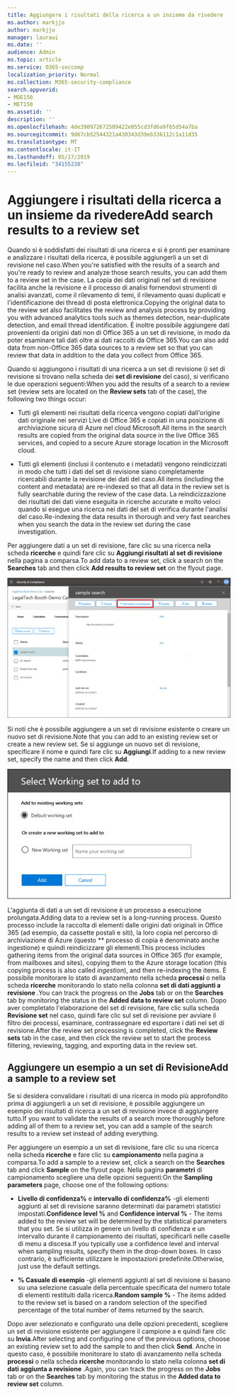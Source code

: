 ```yaml
---
title: Aggiungere i risultati della ricerca a un insieme da rivedere
ms.author: markjjo
author: markjjo
manager: laurawi
ms.date: ''
audience: Admin
ms.topic: article
ms.service: O365-seccomp
localization_priority: Normal
ms.collection: M365-security-compliance
search.appverid:
- MOE150
- MET150
ms.assetid: ''
description: ''
ms.openlocfilehash: 4de390972672509422e055cd3fd6a9f65d54a7ba
ms.sourcegitcommit: 9d67cb52544321a430343d39eb336112c1a11d35
ms.translationtype: MT
ms.contentlocale: it-IT
ms.lasthandoff: 05/17/2019
ms.locfileid: "34155238"
---
```

# <a name="add-search-results-to-a-review-set"></a><span data-ttu-id="675ab-102">Aggiungere i risultati della ricerca a un insieme da rivedere</span><span class="sxs-lookup"><span data-stu-id="675ab-102">Add search results to a review set</span></span>

<span data-ttu-id="675ab-103">Quando si è soddisfatti dei risultati di una ricerca e si è pronti per esaminare e analizzare i risultati della ricerca, è possibile aggiungerli a un set di revisione nel caso.</span><span class="sxs-lookup"><span data-stu-id="675ab-103">When you're satisfied with the results of a search and you're ready to review and analyze those search results, you can add them to a review set in the case.</span></span> <span data-ttu-id="675ab-104">La copia dei dati originali nel set di revisione facilita anche la revisione e il processo di analisi fornendovi strumenti di analisi avanzati, come il rilevamento di temi, il rilevamento quasi duplicati e l'identificazione dei thread di posta elettronica.</span><span class="sxs-lookup"><span data-stu-id="675ab-104">Copying the original data to the review set also facilitates the review and analysis process by providing you with advanced analytics tools such as themes detection, near-duplicate detection, and email thread identification.</span></span> <span data-ttu-id="675ab-105">È inoltre possibile aggiungere dati provenienti da origini dati non di Office 365 a un set di revisione, in modo da poter esaminare tali dati oltre ai dati raccolti da Office 365.</span><span class="sxs-lookup"><span data-stu-id="675ab-105">You can also add data from non-Office 365 data sources to a review set so that you can review that data in addition to the data you collect from Office 365.</span></span>

<span data-ttu-id="675ab-106">Quando si aggiungono i risultati di una ricerca a un set di revisione (i set di revisione si trovano nella scheda dei **set di revisione** del caso), si verificano le due operazioni seguenti:</span><span class="sxs-lookup"><span data-stu-id="675ab-106">When you add the results of a search to a review set (review sets are located on the **Review sets** tab of the case), the following two things occur:</span></span>

- <span data-ttu-id="675ab-107">Tutti gli elementi nei risultati della ricerca vengono copiati dall'origine dati originale nei servizi Live di Office 365 e copiati in una posizione di archiviazione sicura di Azure nel cloud Microsoft.</span><span class="sxs-lookup"><span data-stu-id="675ab-107">All items in the search results are copied from the original data source in the live Office 365 services, and copied to a secure Azure storage location in the Microsoft cloud.</span></span>

- <span data-ttu-id="675ab-108">Tutti gli elementi (inclusi il contenuto e i metadati) vengono reindicizzati in modo che tutti i dati del set di revisione siano completamente ricercabili durante la revisione dei dati del caso.</span><span class="sxs-lookup"><span data-stu-id="675ab-108">All items (including the content and metadata) are re-indexed so that all data in the review set is fully searchable during the review of the case data.</span></span> <span data-ttu-id="675ab-109">La reindicizzazione dei risultati dei dati viene eseguita in ricerche accurate e molto veloci quando si esegue una ricerca nei dati del set di verifica durante l'analisi del caso.</span><span class="sxs-lookup"><span data-stu-id="675ab-109">Re-indexing the data results in thorough and very fast searches when you search the data in the review set during the case investigation.</span></span>

<span data-ttu-id="675ab-110">Per aggiungere dati a un set di revisione, fare clic su una ricerca nella scheda **ricerche** e quindi fare clic su **Aggiungi risultati al set di revisione** nella pagina a comparsa.</span><span class="sxs-lookup"><span data-stu-id="675ab-110">To add data to a review set, click a search on the **Searches** tab and then click **Add results to review set** on the flyout page.</span></span>

![Aggiunta di dati a un set di Revisione](../media/c1b4fc00-7a15-4587-b9b0-ce594bb02e4d.png)

<span data-ttu-id="675ab-112">Si noti che è possibile aggiungere a un set di revisione esistente o creare un nuovo set di revisione.</span><span class="sxs-lookup"><span data-stu-id="675ab-112">Note that you can add to an existing review set or create a new review set.</span></span>  <span data-ttu-id="675ab-113">Se si aggiunge un nuovo set di revisione, specificare il nome e quindi fare clic su **Aggiungi**.</span><span class="sxs-lookup"><span data-stu-id="675ab-113">If adding to a new review set, specify the name and then click **Add**.</span></span>

![Selezionare un set di Revisione](../media/e8c6ab51-da8d-4c39-9b21-26bfdf453fb9.png)

<span data-ttu-id="675ab-115">L'aggiunta di dati a un set di revisione è un processo a esecuzione prolungata.</span><span class="sxs-lookup"><span data-stu-id="675ab-115">Adding data to a review set is a long-running process.</span></span> <span data-ttu-id="675ab-116">Questo processo include la raccolta di elementi dalle origini dati originali in Office 365 (ad esempio, da cassette postali e siti), la loro copia nel percorso di archiviazione di Azure (questo \*\* processo di copia è denominato anche ingestione) e quindi reindicizzare gli elementi.</span><span class="sxs-lookup"><span data-stu-id="675ab-116">This process includes gathering items from the original data sources in Office 365 (for example, from mailboxes and sites), copying them to the Azure storage location (this copying process is also called *ingestion*), and then re-indexing the items.</span></span> <span data-ttu-id="675ab-117">È possibile monitorare lo stato di avanzamento nella scheda **processi** o nella scheda **ricerche** monitorando lo stato nella colonna **set di dati aggiunti a revisione** .</span><span class="sxs-lookup"><span data-stu-id="675ab-117">You can track the progress on the **Jobs** tab or on the **Searches** tab by monitoring the status in the **Added data to review set** column.</span></span> <span data-ttu-id="675ab-118">Dopo aver completato l'elaborazione del set di revisione, fare clic sulla scheda **Revisione set** nel caso, quindi fare clic sul set di revisione per avviare il filtro dei processi, esaminare, contrassegnare ed esportare i dati nel set di revisione.</span><span class="sxs-lookup"><span data-stu-id="675ab-118">After the review set processing is completed, click the **Review sets** tab in the case, and then click the review set to start the process filtering, reviewing, tagging, and exporting data in the review set.</span></span>

## <a name="add-a-sample-to-a-review-set"></a><span data-ttu-id="675ab-119">Aggiungere un esempio a un set di Revisione</span><span class="sxs-lookup"><span data-stu-id="675ab-119">Add a sample to a review set</span></span>

<span data-ttu-id="675ab-120">Se si desidera convalidare i risultati di una ricerca in modo più approfondito prima di aggiungerli a un set di revisione, è possibile aggiungere un esempio dei risultati di ricerca a un set di revisione invece di aggiungere tutto.</span><span class="sxs-lookup"><span data-stu-id="675ab-120">If you want to validate the results of a search more thoroughly before adding all of them to a review set, you can add a sample of the search results to a review set instead of adding everything.</span></span>

<span data-ttu-id="675ab-121">Per aggiungere un esempio a un set di revisione, fare clic su una ricerca nella scheda **ricerche** e fare clic su **campionamento** nella pagina a comparsa.</span><span class="sxs-lookup"><span data-stu-id="675ab-121">To add a sample to a review set, click a search on the **Searches** tab and click **Sample** on the flyout page.</span></span> <span data-ttu-id="675ab-122">Nella pagina **parametri** di campionamento scegliere una delle opzioni seguenti:</span><span class="sxs-lookup"><span data-stu-id="675ab-122">On the **Sampling parameters** page, choose one of the following options:</span></span>

- <span data-ttu-id="675ab-123">**Livello di confidenza%** e **intervallo di confidenza%** -gli elementi aggiunti al set di revisione saranno determinati dai parametri statistici impostati.</span><span class="sxs-lookup"><span data-stu-id="675ab-123">**Confidence level %** and **Confidence interval %** - The items added to the review set will be determined by the statistical parameters that you set.</span></span> <span data-ttu-id="675ab-124">Se si utilizza in genere un livello di confidenza e un intervallo durante il campionamento dei risultati, specificarli nelle caselle di menu a discesa.</span><span class="sxs-lookup"><span data-stu-id="675ab-124">If you typically use a confidence level and interval when sampling results, specify them in the drop-down boxes.</span></span> <span data-ttu-id="675ab-125">In caso contrario, è sufficiente utilizzare le impostazioni predefinite.</span><span class="sxs-lookup"><span data-stu-id="675ab-125">Otherwise, just use the default settings.</span></span>

- <span data-ttu-id="675ab-126">**% Casuale di esempio** -gli elementi aggiunti al set di revisione si basano su una selezione casuale della percentuale specificata del numero totale di elementi restituiti dalla ricerca.</span><span class="sxs-lookup"><span data-stu-id="675ab-126">**Random sample %** - The items added to the review set is based on a random selection of the specified percentage of the total number of items returned by the search.</span></span>

<span data-ttu-id="675ab-127">Dopo aver selezionato e configurato una delle opzioni precedenti, scegliere un set di revisione esistente per aggiungere il campione a e quindi fare clic su **Invia**.</span><span class="sxs-lookup"><span data-stu-id="675ab-127">After selecting and configuring one of the previous options, choose an existing review set to add the sample to and then click **Send**.</span></span> <span data-ttu-id="675ab-128">Anche in questo caso, è possibile monitorare lo stato di avanzamento nella scheda **processi** o nella scheda **ricerche** monitorando lo stato nella colonna **set di dati aggiunta a revisione** .</span><span class="sxs-lookup"><span data-stu-id="675ab-128">Again, you can track the progress on the **Jobs** tab or on the **Searches** tab by monitoring the status in the **Added data to review set** column.</span></span>